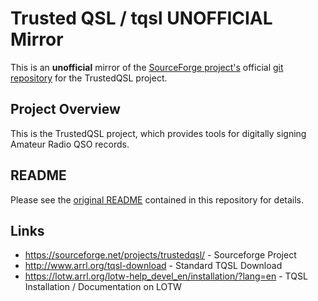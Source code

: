 # Trusted QSL / tqsl UNOFFICIAL Mirror

This is an **unofficial** mirror of the [SourceForge project's](https://sourceforge.net/projects/trustedqsl/) official [git repository](https://sourceforge.net/p/trustedqsl/tqsl/ci/master/tree/) for the TrustedQSL project.

## Project Overview

This is the TrustedQSL project, which provides tools for digitally signing Amateur Radio QSO records.

## README

Please see the [original README](README) contained in this repository for details.

## Links

* https://sourceforge.net/projects/trustedqsl/ - Sourceforge Project
* http://www.arrl.org/tqsl-download - Standard TQSL Download
* https://lotw.arrl.org/lotw-help_devel_en/installation/?lang=en - TQSL Installation / Documentation on LOTW
